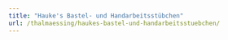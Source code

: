 ```yaml
---
title: "Hauke's Bastel- und Handarbeitsstübchen"
url: /thalmaessing/haukes-bastel-und-handarbeitsstuebchen/
---
```

